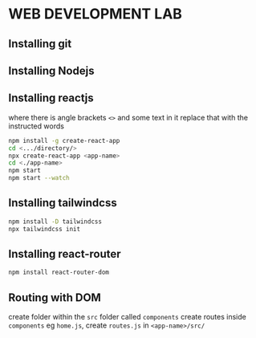 # WEB DEVELOPMENT LAB

## Installing git

## Installing Nodejs

## Installing reactjs

where there is angle brackets `<>` and some text in it replace that with the instructed words

```bash
npm install -g create-react-app
cd <.../directory/>
npx create-react-app <app-name>
cd <./app-name>
npm start
npm start --watch
```

## Installing tailwindcss

```bash
npm install -D tailwindcss
npx tailwindcss init
```

## Installing react-router

```bash
npm install react-router-dom
```

## Routing with DOM

create folder within the `src` folder called `components`
create routes inside `components` eg `home.js`,
create `routes.js` in `<app-name>/src/`
